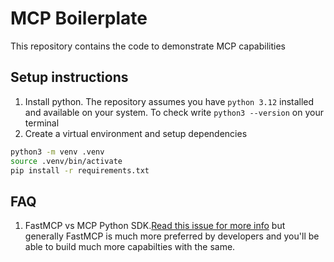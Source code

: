 # MCP Boilerplate

This repository contains the code to demonstrate MCP capabilities

## Setup instructions 

1. Install python. The repository assumes you have `python 3.12` installed and available on your system. To check write `python3 --version` on your terminal
2. Create a virtual environment and setup dependencies
```bash
python3 -m venv .venv
source .venv/bin/activate 
pip install -r requirements.txt
```

## FAQ

1. FastMCP vs MCP Python SDK.[Read this issue for more info](https://github.com/modelcontextprotocol/python-sdk/issues/1068) but generally FastMCP is much more preferred by developers and you'll be able to build much more capabilties with the same. 

